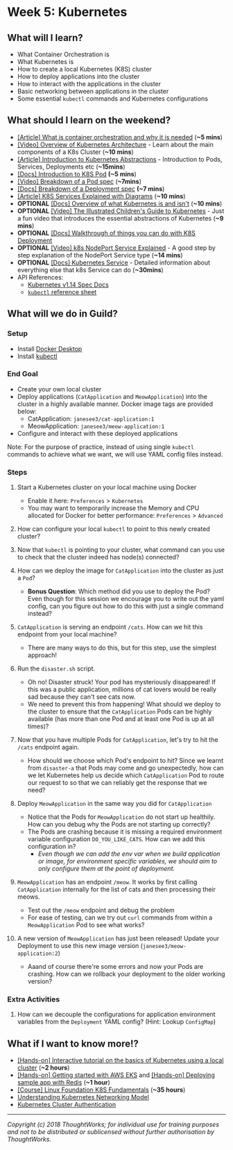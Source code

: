 # Week 5: Kubernetes

## What will I learn?
- What Container Orchestration is
- What Kubernetes is
- How to create a local Kubernetes (K8S) cluster
- How to deploy applications into the cluster
- How to interact with the applications in the cluster
- Basic networking between applications in the cluster
- Some essential `kubectl` commands and Kubernetes configurations

## What should I learn on the weekend?

  - [[Article] What is container orchestration and why it is needed](https://opensource.com/life/16/9/containing-container-chaos-kubernetes) (**~5 mins**)
  - [[Video] Overview of Kubernetes Architecture](https://www.youtube.com/watch?v=8C_SCDbUJTg) - Learn about the main components of a K8s Cluster (**~10 mins**)
  - [[Article] Introduction to Kubernetes Abstractions](https://rtfm.co.ua/en/kubernetes-part-1-architecture-and-main-components-overview/) - Introduction to Pods, Services, Deployments etc (**~15mins**)
  - [[Docs] Introduction to K8S Pod](https://kubernetes.io/docs/concepts/workloads/pods/pod-overview) **(~5 mins**)
  - [[Video] Breakdown of a Pod spec](https://www.youtube.com/watch?v=T6E2yzlEX0Q&t=82s) (**~7mins**)
  - [[Docs] Breakdown of a Deployment spec](https://devopscube.com/kubernetes-deployment-tutorial/) **(~7 mins**)
  - [[Article] K8S Services Explained with Diagrams](https://medium.com/swlh/kubernetes-services-simply-visually-explained-2d84e58d70e5) (**~10 mins**)
  - **OPTIONAL** [[Docs] Overview of what Kubernetes is and isn't](https://kubernetes.io/docs/concepts/overview/what-is-kubernetes/) (**~10 mins**)
  - **OPTIONAL** [[Video] The Illustrated Children's Guide to Kubernetes](https://www.youtube.com/watch?v=4ht22ReBjno) - Just a fun video that introduces the essential abstractions of Kubernetes (**~9 mins**)
  - **OPTIONAL** [[Docs] Walkthrough of things you can do with K8S Deployment](https://kubernetes.io/docs/concepts/workloads/controllers/deployment)
  - **OPTIONAL** [[Video] k8s NodePort Service Explained](https://www.youtube.com/watch?v=5lzUpDtmWgM) - A good step by step explanation of the NodePort Service type (**~14 mins**) 
  - **OPTIONAL** [[Docs] Kubernetes Service](https://kubernetes.io/docs/concepts/services-networking/service/) - Detailed information about everything else that k8s Service can do (**~30mins**)
  - API References:
    - [Kubernetes v1.14 Spec Docs](https://kubernetes.io/docs/reference/generated/kubernetes-api/v1.14/)
    - [`kubectl` reference sheet](https://kubernetes.io/docs/reference/generated/kubectl/kubectl-commands)

## What will we do in Guild?

### Setup
- Install [Docker Desktop](https://docs.docker.com/docker-for-mac/install/)
- Install [kubectl](https://kubernetes.io/docs/tasks/tools/install-kubectl/)

### End Goal
- Create your own local cluster
- Deploy applications (`CatApplication` and `MeowApplication`) into the cluster in a highly available manner. Docker image tags are provided below:
  - CatApplication: `janesee3/cat-application:1`
  - MeowApplication: `janesee3/meow-application:1`
- Configure and interact with these deployed applications

Note: For the purpose of practice, instead of using single `kubectl` commands to achieve what we want, we will use YAML config files instead.

### Steps

1. Start a Kubernetes cluster on your local machine using Docker
   - Enable it here: `Preferences` > `Kubernetes` 
   - You may want to temporarily increase the Memory and CPU allocated for Docker for better performance: `Preferences` > `Advanced`

2. How can configure your local `kubectl` to point to this newly created cluster?
   
3. Now that `kubectl` is pointing to your cluster, what command can you use to check that the cluster indeed has node(s) connected?
   
4. How can we deploy the image for `CatApplication` into the cluster as just a `Pod`?
   - **Bonus Question**: Which method did you use to deploy the Pod? Even though for this session we encourage you to write out the yaml config, can you figure out how to do this with just a single command instead?

5. `CatApplication` is serving an endpoint `/cats`. How can we hit this endpoint from your local machine?
   - There are many ways to do this, but for this step, use the simplest approach!

6. Run the `disaster.sh` script.
   - Oh no! Disaster struck! Your pod has mysteriously disappeared! If this was a public application, millions of cat lovers would be really sad because they can't see cats now.
   - We need to prevent this from happening! What should we deploy to the cluster to ensure that the `CatApplication` Pods can be highly available (has more than one Pod and at least one Pod is up at all times)?

7. Now that you have multiple Pods for `CatApplication`, let's try to hit the `/cats` endpoint again. 
   - How should we choose which Pod's endpoint to hit? Since we learnt from `disaster-a` that Pods may come and go unexpectedly, how can we let Kubernetes help us decide which `CatApplication` Pod to route our request to so that we can reliably get the response that we need?

8. Deploy `MeowApplication` in the same way you did for `CatApplication` 
   - Notice that the Pods for `MeowApplication` do not start up healthily. How can you debug why the Pods are not starting up correctly?
   - The Pods are crashing because it is missing a required environment variable configuration `DO_YOU_LIKE_CATS`. How can we add this configuration in?
     - *Even though we can add the env var when we build application or image, for environment specific variables, we should aim to only configure them at the point of deployment.*

9.  `MeowApplication` has an endpoint `/meow`. It works by first calling `CatApplication` internally for the list of cats and then processing their meows.
    - Test out the `/meow` endpoint and debug the problem
    - For ease of testing, can we try out `curl` commands from within a `MeowApplication` Pod to see what works?

10. A new version of `MeowApplication` has just been released! Update your Deployment to use this new image version (`janesee3/meow-application:2`)
    - Aaand of course there're some errors and now your Pods are crashing. How can we rollback your deployment to the older working version?

### Extra Activities

1. How can we decouple the configurations for application environment variables from the `Deployment` YAML config? (Hint: Lookup `ConfigMap`)

## What if I want to know more!?
  - [[Hands-on] Interactive tutorial on the basics of Kubernetes using a local cluster](https://kubernetes.io/docs/tutorials/kubernetes-basics/) (**~2 hours**)
  - [[Hands-on] Getting started with AWS EKS](https://docs.aws.amazon.com/eks/latest/userguide/getting-started-eksctl.html) and [[Hands-on] Deploying sample app with Redis](https://docs.aws.amazon.com/eks/latest/userguide/eks-guestbook.html) (**~1 hour**)
  - [[Course] Linux Foundation K8S Fundamentals](https://training.linuxfoundation.org/training/kubernetes-fundamentals/) (**~35 hours**)
  - [Understanding Kubernetes Networking Model](https://sookocheff.com/post/kubernetes/understanding-kubernetes-networking-model/)
  - [Kubernetes Cluster Authentication](https://kubernetes.io/docs/reference/access-authn-authz/authentication/)


---

*Copyright (c) 2018 ThoughtWorks; for individual use for training purposes and not to be distributed or sublicensed without further authorisation by ThoughtWorks.*

